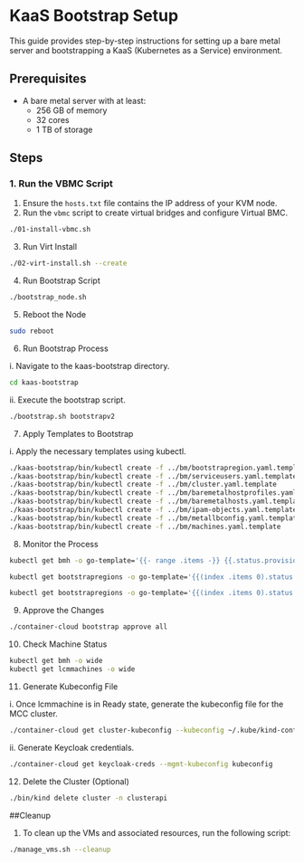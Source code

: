 # KaaS Bootstrap Setup

This guide provides step-by-step instructions for setting up a bare metal server and bootstrapping a KaaS (Kubernetes as a Service) environment.

## Prerequisites

- A bare metal server with at least:
  - 256 GB of memory
  - 32 cores
  - 1 TB of storage

## Steps

### 1. Run the VBMC Script

1. Ensure the `hosts.txt` file contains the IP address of your KVM node.
2. Run the `vbmc` script to create virtual bridges and configure Virtual BMC.

```bash
./01-install-vbmc.sh
```
3. Run Virt Install

```bash
./02-virt-install.sh --create
```
4. Run Bootstrap Script

```bash
./bootstrap_node.sh
```
5. Reboot the Node

```bash
sudo reboot
```
6.  Run Bootstrap Process

 i. Navigate to the kaas-bootstrap directory.

 ```bash
 cd kaas-bootstrap
 ```
 ii. Execute the bootstrap script.

 ```bash
 ./bootstrap.sh bootstrapv2
 ```

7. Apply Templates to Bootstrap

 i. Apply the necessary templates using kubectl.

 ```bash
 ./kaas-bootstrap/bin/kubectl create -f ../bm/bootstrapregion.yaml.template
 ./kaas-bootstrap/bin/kubectl create -f ../bm/serviceusers.yaml.template
 ./kaas-bootstrap/bin/kubectl create -f ../bm/cluster.yaml.template
 ./kaas-bootstrap/bin/kubectl create -f ../bm/baremetalhostprofiles.yaml.template
 ./kaas-bootstrap/bin/kubectl create -f ../bm/baremetalhosts.yaml.template
 ./kaas-bootstrap/bin/kubectl create -f ../bm/ipam-objects.yaml.template
 ./kaas-bootstrap/bin/kubectl create -f ../bm/metallbconfig.yaml.template
 ./kaas-bootstrap/bin/kubectl create -f ../bm/machines.yaml.template
 ```

8. Monitor the Process

```bash
kubectl get bmh -o go-template='{{- range .items -}} {{.status.provisioning.state}}{{"\n"}} {{- end -}}'

kubectl get bootstrapregions -o go-template='{{(index .items 0).status.ready}}{{"\n"}}'

kubectl get bootstrapregions -o go-template='{{(index .items 0).status.conditions}}{{"\n"}}'
```

9. Approve the Changes

```bash
./container-cloud bootstrap approve all
```

10. Check Machine Status

```bash
kubectl get bmh -o wide
kubectl get lcmmachines -o wide
```

11. Generate Kubeconfig File

  i. Once lcmmachine is in Ready state, generate the kubeconfig file for the MCC cluster.

  ```bash
  ./container-cloud get cluster-kubeconfig --kubeconfig ~/.kube/kind-config-clusterapi --cluster-name kaas-mgmt
  ```
  
  ii. Generate Keycloak credentials.

  ```bash
  ./container-cloud get keycloak-creds --mgmt-kubeconfig kubeconfig
  ```

12.  Delete the Cluster (Optional)

```bash
./bin/kind delete cluster -n clusterapi
```

##Cleanup

1. To clean up the VMs and associated resources, run the following script:

```bash
./manage_vms.sh --cleanup
```




